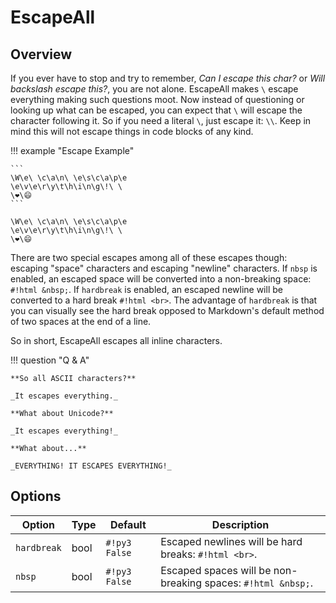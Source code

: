 # EscapeAll

## Overview

If you ever have to stop and try to remember, *Can I escape this char?* or *Will backslash escape this?*, you are not alone.  EscapeAll makes `\` escape everything making such questions moot.  Now instead of questioning or looking up what can be escaped, you can expect that `\` will escape the character following it.  So if you need a literal `\`, just escape it: `\\`.  Keep in mind this will not escape things in code blocks of any kind.

!!! example "Escape Example"

    ```
    \W\e\ \c\a\n\ \e\s\c\a\p\e
    \e\v\e\r\y\t\h\i\n\g\!\ \
    \❤\😄
    ```

    \W\e\ \c\a\n\ \e\s\c\a\p\e
    \e\v\e\r\y\t\h\i\n\g\!\ \
    \❤\😄

There are two special escapes among all of these escapes though: escaping "space" characters and escaping "newline" characters. If `nbsp` is enabled, an escaped space will be converted into a non-breaking space: `#!html &nbsp;`. If `hardbreak` is enabled, an escaped newline will be converted to a hard break `#!html <br>`. The advantage of `hardbreak` is that you can visually see the hard break opposed to Markdown's default method of two spaces at the end of a line.

So in short, EscapeAll escapes all inline characters.

!!! question "Q & A"

    **So all ASCII characters?**

    _It escapes everything._

    **What about Unicode?**

    _It escapes everything!_

    **What about...**

    _EVERYTHING! IT ESCAPES EVERYTHING!_

## Options

Option      | Type | Default         | Description
----------- | ---- | --------------- | ----------
`hardbreak` | bool | `#!py3 False`   | Escaped newlines will be hard breaks: `#!html <br>`.
`nbsp`      | bool | `#!py3 False`   | Escaped spaces will be non-breaking spaces: `#!html &nbsp;`.
